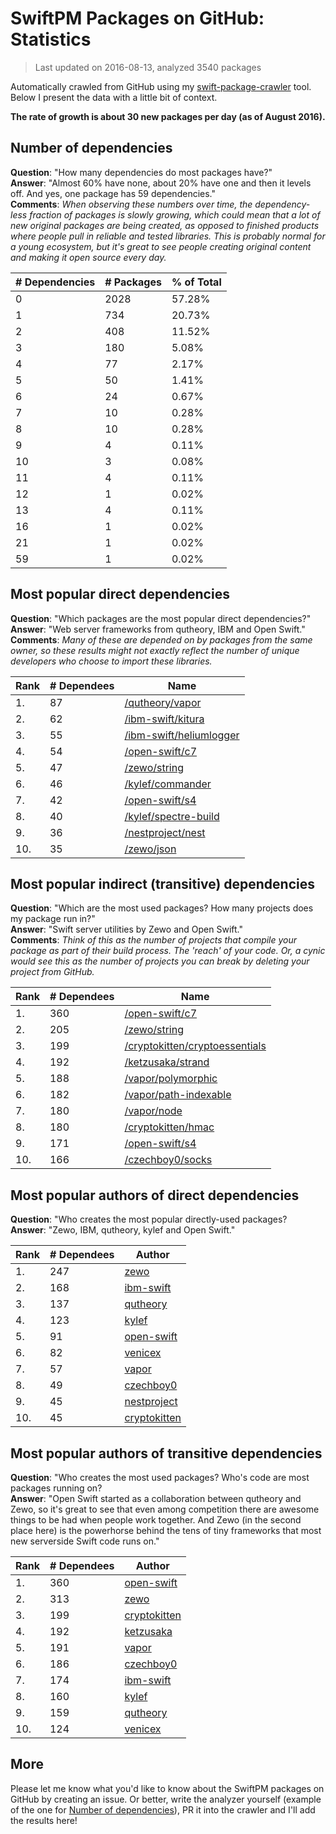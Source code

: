 
# SwiftPM Packages on GitHub: Statistics

> Last updated on 2016-08-13, analyzed 3540 packages

Automatically crawled from GitHub using my [swift-package-crawler](https://github.com/czechboy0/swift-package-crawler) tool. Below I present the data with a little bit of context.

**The rate of growth is about 30 new packages per day (as of August 2016).**

## Number of dependencies
**Question**: "How many dependencies do most packages have?"  
**Answer**: "Almost 60% have none, about 20% have one and then it levels off. And yes, one package has 59 dependencies."  
**Comments**: *When observing these numbers over time, the dependency-less fraction of packages is slowly growing, which could mean that a lot of new original packages are being created, as opposed to finished products where people pull in reliable and tested libraries. This is probably normal for a young ecosystem, but it's great to see people creating original content and making it open source every day.*

| # Dependencies | # Packages | % of Total |
| --- | --- | --- |
|   0 | 2028 | 57.28% |
|   1 | 734 | 20.73% |
|   2 | 408 | 11.52% |
|   3 | 180 |  5.08% |
|   4 |  77 |  2.17% |
|   5 |  50 |  1.41% |
|   6 |  24 |  0.67% |
|   7 |  10 |  0.28% |
|   8 |  10 |  0.28% |
|   9 |   4 |  0.11% |
|  10 |   3 |  0.08% |
|  11 |   4 |  0.11% |
|  12 |   1 |  0.02% |
|  13 |   4 |  0.11% |
|  16 |   1 |  0.02% |
|  21 |   1 |  0.02% |
|  59 |   1 |  0.02% |


## Most popular direct dependencies
**Question**: "Which packages are the most popular direct dependencies?"  
**Answer**: "Web server frameworks from qutheory, IBM and Open Swift."    
**Comments**: *Many of these are depended on by packages from the same owner, so these results might not exactly reflect the number of unique developers who choose to import these libraries.*  

| Rank | # Dependees | Name |
| --- | --- | --- |
|   1. |  87 | [/qutheory/vapor](https://github.com/qutheory/vapor) |
|   2. |  62 | [/ibm-swift/kitura](https://github.com/ibm-swift/kitura) |
|   3. |  55 | [/ibm-swift/heliumlogger](https://github.com/ibm-swift/heliumlogger) |
|   4. |  54 | [/open-swift/c7](https://github.com/open-swift/c7) |
|   5. |  47 | [/zewo/string](https://github.com/zewo/string) |
|   6. |  46 | [/kylef/commander](https://github.com/kylef/commander) |
|   7. |  42 | [/open-swift/s4](https://github.com/open-swift/s4) |
|   8. |  40 | [/kylef/spectre-build](https://github.com/kylef/spectre-build) |
|   9. |  36 | [/nestproject/nest](https://github.com/nestproject/nest) |
|  10. |  35 | [/zewo/json](https://github.com/zewo/json) |


## Most popular indirect (transitive) dependencies
**Question**: "Which are the most used packages? How many projects does my package run in?"  
**Answer**: "Swift server utilities by Zewo and Open Swift."    
**Comments**: *Think of this as the number of projects that compile your package as part of their build process. The 'reach' of your code. Or, a cynic would see this as the number of projects you can break by deleting your project from GitHub.*  

| Rank | # Dependees | Name |
| --- | --- | --- |
|   1. | 360 | [/open-swift/c7](https://github.com/open-swift/c7) |
|   2. | 205 | [/zewo/string](https://github.com/zewo/string) |
|   3. | 199 | [/cryptokitten/cryptoessentials](https://github.com/cryptokitten/cryptoessentials) |
|   4. | 192 | [/ketzusaka/strand](https://github.com/ketzusaka/strand) |
|   5. | 188 | [/vapor/polymorphic](https://github.com/vapor/polymorphic) |
|   6. | 182 | [/vapor/path-indexable](https://github.com/vapor/path-indexable) |
|   7. | 180 | [/vapor/node](https://github.com/vapor/node) |
|   8. | 180 | [/cryptokitten/hmac](https://github.com/cryptokitten/hmac) |
|   9. | 171 | [/open-swift/s4](https://github.com/open-swift/s4) |
|  10. | 166 | [/czechboy0/socks](https://github.com/czechboy0/socks) |


## Most popular authors of direct dependencies
**Question**: "Who creates the most popular directly-used packages?  
**Answer**: "Zewo, IBM, qutheory, kylef and Open Swift."    

| Rank | # Dependees | Author |
| --- | --- | --- |
|   1. | 247 | [zewo](https://github.com/zewo) |
|   2. | 168 | [ibm-swift](https://github.com/ibm-swift) |
|   3. | 137 | [qutheory](https://github.com/qutheory) |
|   4. | 123 | [kylef](https://github.com/kylef) |
|   5. |  91 | [open-swift](https://github.com/open-swift) |
|   6. |  82 | [venicex](https://github.com/venicex) |
|   7. |  57 | [vapor](https://github.com/vapor) |
|   8. |  49 | [czechboy0](https://github.com/czechboy0) |
|   9. |  45 | [nestproject](https://github.com/nestproject) |
|  10. |  45 | [cryptokitten](https://github.com/cryptokitten) |


## Most popular authors of transitive dependencies
**Question**: "Who creates the most used packages? Who's code are most packages running on?  
**Answer**: "Open Swift started as a collaboration between qutheory and Zewo, so it's great to see that even among competition there are awesome things to be had when people work together. And Zewo (in the second place here) is the powerhorse behind the tens of tiny frameworks that most new serverside Swift code runs on."    

| Rank | # Dependees | Author |
| --- | --- | --- |
|   1. | 360 | [open-swift](https://github.com/open-swift) |
|   2. | 313 | [zewo](https://github.com/zewo) |
|   3. | 199 | [cryptokitten](https://github.com/cryptokitten) |
|   4. | 192 | [ketzusaka](https://github.com/ketzusaka) |
|   5. | 191 | [vapor](https://github.com/vapor) |
|   6. | 186 | [czechboy0](https://github.com/czechboy0) |
|   7. | 174 | [ibm-swift](https://github.com/ibm-swift) |
|   8. | 160 | [kylef](https://github.com/kylef) |
|   9. | 159 | [qutheory](https://github.com/qutheory) |
|  10. | 124 | [venicex](https://github.com/venicex) |


## More
Please let me know what you'd like to know about the SwiftPM packages on GitHub by creating an issue. Or better, write the analyzer yourself (example of the one for [Number of dependencies](https://github.com/czechboy0/swift-package-crawler/blob/master/Sources/AnalyzerLib/DependencyTrees.swift)), PR it into the crawler and I'll add the results here!
